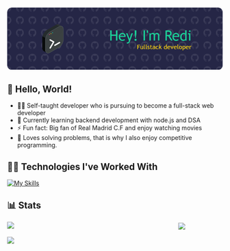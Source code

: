 ![Header](./profile-header.webp)

## 👋 Hello, World!

- 👨‍💻 Self-taught developer who is pursuing to become a full-stack web developer
- 🌱 Currently learning backend development with node.js and DSA
- ⚡ Fun fact: Big fan of Real Madrid C.F and enjoy watching movies
- 🧩 Loves solving problems, that is why I also enjoy competitive programming.

## 👨‍💻 Technologies I've Worked With

[![My Skills](https://skillicons.dev/icons?i=nodejs,express,md,postman,mongodb,replit,postgres,vscode,idea,java,python,powershell,next,ts,react,tailwind,c,cpp&perline=5)](https://skillicons.dev)

<!--
**rediahmds/rediahmds** is a ✨ _special_ ✨ repository because its `README.md` (this file) appears on your GitHub profile.

Here are some ideas to get you started:

- 🔭 I’m currently working on ...
 ...
- 👯 I’m looking to collaborate on ...
- 🤔 I’m looking for help with ...
- 💬 Ask me about ...
- 📫 How to reach me: ...
- 😄 Pronouns: ...
- ⚡ Fun fact: ...
-->

## 📊 Stats

<div>
  <img align="left" src="https://github-readme-stats-rediahmds.vercel.app/api?username=rediahmds&show_icons=true&theme=prussian" width="400" />
  <img align="center" src="https://streak-stats.demolab.com?user=rediahmds&theme=merko&border_radius=5&mode=weekly" width="400" />
</div>

<br>

<div>
  <img align="left" src="https://github-readme-stats-rediahmds.vercel.app/api/top-langs?username=rediahmds&langs_count=8&hide=css,html" width="300" />
</div>

